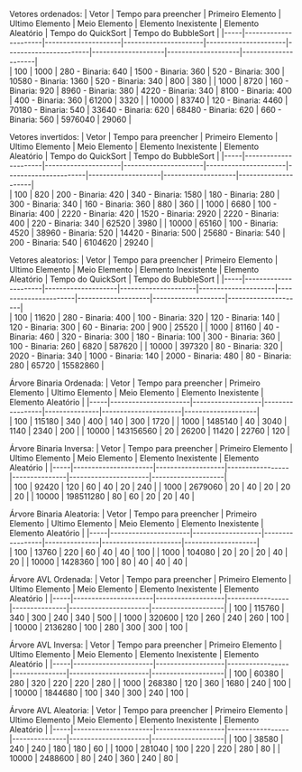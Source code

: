 Vetores ordenados: 
| Vetor | Tempo para preencher | Primeiro Elemento   | Ultimo Elemento      | Meio Elemento        | Elemento Inexistente  | Elemento Aleatório | Tempo do QuickSort | Tempo do BubbleSort |
|-----|----------------------|---------------------|----------------------|----------------------|-----------------------|--------------------|--------------------|---------------------|  
| 100   | 1000                 | 280 - Binaria: 640  | 1500 - Binaria: 360  | 520 - Binaria: 300   | 10580 - Binaria: 1360 | 520 - Binaria: 340 | 800                | 380                 |
| 1000  | 8720                 | 160 - Binaria: 920  | 8960 - Binaria: 380  | 4220 - Binaria: 340  | 8100 - Binaria: 400   | 400 - Binaria: 360 | 61200              | 3320                |
| 10000 | 83740                | 120 - Binaria: 4460 | 70180 - Binaria: 540 | 33640 - Binaria: 620 | 68480 - Binaria: 620  | 660 - Binaria: 560 | 5976040            | 29060               |

Vetores invertidos:
| Vetor | Tempo para preencher | Primeiro Elemento   | Ultimo Elemento      | Meio Elemento        | Elemento Inexistente | Elemento Aleatório | Tempo do QuickSort | Tempo do BubbleSort |
|-----|----------------------|---------------------|----------------------|----------------------|----------------------|--------------------|--------------------|---------------------|  
| 100   | 820                  | 200 - Binaria: 420  | 340 - Binaria: 1580  | 180 - Binaria: 280   | 300 - Binaria: 340   | 160 - Binaria: 360 | 880                | 360                 |
| 1000  | 6680                 | 100 - Binaria: 400  | 2220 - Binaria: 420  | 1520 - Binaria: 2920 | 2220 - Binaria: 400  | 220 - Binaria: 340 | 62520              | 3980                |
| 10000 | 65160                | 100 - Binaria: 4520 | 38960 - Binaria: 520 | 14420 - Binaria: 500 | 25680 - Binaria: 540 | 200 - Binaria: 540 | 6104620            | 29240               |

Vetores aleatorios: 
| Vetor | Tempo para preencher | Primeiro Elemento  | Ultimo Elemento     | Meio Elemento       | Elemento Inexistente | Elemento Aleatório | Tempo do QuickSort | Tempo do BubbleSort |
|-----|----------------------|--------------------|---------------------|---------------------|----------------------|--------------------|--------------------|---------------------|  
| 100   | 11620                | 280 - Binaria: 400 | 100 - Binaria: 320  | 120 - Binaria: 140  | 120 - Binaria: 300   | 60 - Binaria: 200  | 900                | 25520               |
| 1000  | 81160                | 40 - Binaria: 460  | 320 - Binaria: 300  | 180 - Binaria: 100  | 300 - Binaria: 360   | 100 - Binaria: 260 | 6820               | 587620              |
| 10000 | 397320               | 80 - Binaria: 320  | 2020 - Binaria: 340 | 1000 - Binaria: 140 | 2000 - Binaria: 480  | 80 - Binaria: 280  | 65720              | 15582860            |


Árvore Binaria Ordenada: 
| Vetor | Tempo para preencher | Primeiro Elemento | Ultimo Elemento | Meio Elemento | Elemento Inexistente | Elemento Aleatório |
|-----|----------------------|-------------------|-----------------|---------------|----------------------|--------------------|  
| 100   | 115180               | 340               | 400             | 140           | 300                  | 1720               |
| 1000  | 1485140              | 40                | 3040            | 1140          | 2340                 | 200                |
| 10000 | 143156560            | 20                | 26200           | 11420         | 22760                | 120                |

Árvore Binaria Inversa: 
| Vetor | Tempo para preencher | Primeiro Elemento | Ultimo Elemento | Meio Elemento | Elemento Inexistente | Elemento Aleatório |
|-----|----------------------|-------------------|-----------------|---------------|----------------------|--------------------|  
| 100   | 92420                | 120               | 60              | 40            | 20                   | 240                |
| 1000  | 2679060              | 20                | 40              | 20            | 20                   | 20                 |
| 10000 | 198511280            | 80                | 60              | 20            | 20                   | 40                 |

Árvore Binaria Aleatoria:
| Vetor | Tempo para preencher | Primeiro Elemento | Ultimo Elemento | Meio Elemento | Elemento Inexistente | Elemento Aleatório |
|-----|----------------------|-------------------|-----------------|---------------|----------------------|--------------------|  
| 100   | 13760                | 220               | 60              | 40            | 40                   | 100                |
| 1000  | 104080               | 20                | 20              | 20            | 40                   | 20                 |
| 10000 | 1428360              | 100               | 80              | 40            | 40                   | 40                 |


Árvore AVL Ordenada: 
| Vetor | Tempo para preencher | Primeiro Elemento | Ultimo Elemento | Meio Elemento | Elemento Inexistente | Elemento Aleatório |
|-----|----------------------|-------------------|-----------------|---------------|----------------------|--------------------|
| 100   | 115760               | 340               | 300             | 240           | 340                  | 500                |
| 1000  | 320600               | 120               | 260             | 240           | 260                  | 100                |
| 10000 | 2136280              | 100               | 280             | 300           | 300                  | 100                |

Árvore AVL Inversa: 
| Vetor | Tempo para preencher | Primeiro Elemento | Ultimo Elemento | Meio Elemento | Elemento Inexistente | Elemento Aleatório |
|-----|----------------------|-------------------|-----------------|---------------|----------------------|--------------------|
| 100   | 60380                | 280               | 320             | 220           | 220                  | 280                |
| 1000  | 268380               | 120               | 360             | 1680          | 240                  | 100                |
| 10000 | 1844680              | 100               | 340             | 300           | 240                  | 100                |

Árvore AVL Aleatoria: 
| Vetor | Tempo para preencher | Primeiro Elemento | Ultimo Elemento | Meio Elemento | Elemento Inexistente | Elemento Aleatório |
|-----|----------------------|-------------------|-----------------|---------------|----------------------|--------------------|
| 100   | 38580                | 240               | 240             | 180           | 180                  | 60                 |
| 1000  | 281040               | 100               | 220             | 220           | 280                  | 80                 |
| 10000 | 2488600              | 80                | 240             | 360           | 240                  | 80                 |